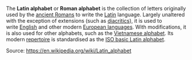 The **Latin alphabet** or **Roman alphabet** is the collection of letters originally used by the [ancient Romans](https://en.wikipedia.org/wiki/Ancient_Rome "Ancient Rome") to write the [Latin](https://en.wikipedia.org/wiki/Latin "Latin") language. Largely unaltered with the exception of extensions (such as [diacritics](https://en.wikipedia.org/wiki/Diacritic "Diacritic")), it is used to write [English](https://en.wikipedia.org/wiki/English_(language) "English (language)") and other modern [European languages](https://en.wikipedia.org/wiki/Languages_of_Europe "Languages of Europe"). With modifications, it is also used for other alphabets, such as the [Vietnamese alphabet](https://en.wikipedia.org/wiki/Vietnamese_alphabet "Vietnamese alphabet"). Its modern [repertoire](https://en.wiktionary.org/wiki/repertoire "wikt:repertoire") is standardised as the [ISO basic Latin alphabet](https://en.wikipedia.org/wiki/ISO_basic_Latin_alphabet "ISO basic Latin alphabet").

Source: https://en.wikipedia.org/wiki/Latin_alphabet
